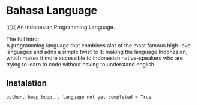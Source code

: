 # Bahasa Language
🇮🇩 An Indonesian Programming Language. <br />

The full intro: <br />
A programming language that combines alot of the most famous high-level languages and adds a simple twist to it: making the language Indonesian, which makes it more accessible to Indonesian native-speakers who are trying to learn to code without having to understand english.

<!--
Language
🇺🇸 English | 🇮🇩 Indonesian
-->

## Instalation
```
python, beep boop... language not yet completed = True
```
